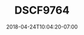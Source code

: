---
title: DSCF9764
date: 2018-04-24T10:04:20-07:00
draft: false
location: Olympic Peninsula, WA
img_url: https://d17enza3bfujl8.cloudfront.net/DSCF9764.jpg
original_fn: ""
tags:
- Olympic Peninsula, WA
- Tasha

---